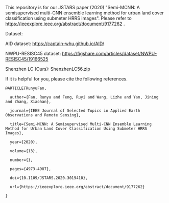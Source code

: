 This repository is for our JSTARS paper (2020) "Semi-MCNN: A semisupervised multi-CNN ensemble learning method for urban land cover classification using submeter HRRS images". Please refer to https://ieeexplore.ieee.org/abstract/document/9177262 .

Dataset:

AID dataset: https://captain-whu.github.io/AID/

NWPU-RESISC45 dataset: https://figshare.com/articles/dataset/NWPU-RESISC45/19166525

Shenzhen LC (Ours): ShenzhenLC56.zip


If it is helpful for you, please cite the following references.


    @ARTICLE{RunyuFan,

      author={Fan, Runyu and Feng, Ruyi and Wang, Lizhe and Yan, Jining and Zhang, Xiaohan},
  
      journal={IEEE Journal of Selected Topics in Applied Earth Observations and Remote Sensing}, 
  
      title={Semi-MCNN: A Semisupervised Multi-CNN Ensemble Learning Method for Urban Land Cover Classification Using Submeter HRRS Images}, 
  
      year={2020},
  
      volume={13},
      
      number={},
  
      pages={4973-4987},
  
      doi={10.1109/JSTARS.2020.3019410}, 
      
      url={https://ieeexplore.ieee.org/abstract/document/9177262}
      
    }
